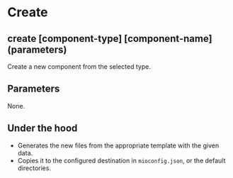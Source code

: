# Create

## create [component-type] [component-name] (parameters)

Create a new component from the selected type.

## Parameters

None.

## Under the hood

* Generates the new files from the appropriate template with the given data.
* Copies it to the configured destination in `mioconfig.json`, or the default directories.